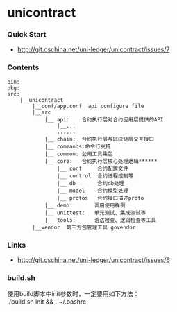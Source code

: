 # unicontract


### Quick Start
- http://git.oschina.net/uni-ledger/unicontract/issues/7

### Contents
```
bin:
pkg:
src:
    |__unicontract
        |__conf/app.conf  api configure file
        |__src
            |__ api:    合约执行层对合约应用层提供的API
                |__...
                ......
            |__ chain:  合约执行层与区块链层交互接口
            |__ commands:命令行支持
            |__ common: 公用工具集包
            |__ core:   合约执行层核心处理逻辑******
                |__ conf     合约配置文件
                |__ control  合约进程控制等
                |__ db       合约db处理
                |__ model    合约模型处理
                |__ protos   合约接口描述proto
            |__ demo:       调用使用样例
            |__ unittest:   单元测试、集成测试等
            |__ tools:      语法检查、逻辑检查等工具
        |__vendor  第三方包管理工具 govendor
```

### Links
- http://git.oschina.net/uni-ledger/unicontract/issues/6

### build.sh
使用build脚本中init参数时，一定要用如下方法：   
./build.sh init && . ~/.bashrc

